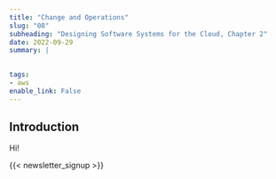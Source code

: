 ```yaml
---
title: "Change and Operations"
slug: "08"
subheading: "Designing Software Systems for the Cloud, Chapter 2"
date: 2022-09-29
summary: |
    

tags:
- aws
enable_link: False
---
```


## Introduction

Hi!

{{< newsletter_signup >}}